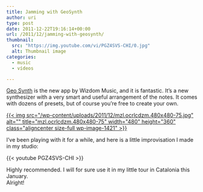 ```yaml
---
title: Jamming with GeoSynth
author: uri
type: post
date: 2011-12-22T19:16:14+00:00
url: /2011/12/jamming-with-geosynth/
thumbnail:
  src: "https://img.youtube.com/vi/PGZ4SVS-CHI/0.jpg"
  alt: Thumbnail image
categories:
  - music
  - vídeos

---
```

[Geo Synth][1] is the new app by Wizdom Music, and it is fantastic. It&#8217;s a new synthesizer with a very smart and useful arrangement of the notes. It comes with dozens of presets, but of course you&#8217;re free to create your own.

[{{< img src="/wp-content/uploads/2011/12/mzl.ocrlcdzm.480x480-75.jpg" alt="" title="mzl.ocrlcdzm.480x480-75" width="480" height="360" class="aligncenter size-full wp-image-1421" >}}][2]

I&#8217;ve been playing with it for a while, and here is a little improvisation I made in my studio:

{{< youtube PGZ4SVS-CHI >}}</iframe>

Highly recommended. I will for sure use it in my little tour in Catalonia this January.  
Alright!

 [1]: http://itunes.apple.com/us/app/geo-synthesizer/id465224352?mt=8
 [2]: /wp-content/uploads/2011/12/mzl.ocrlcdzm.480x480-75.jpg